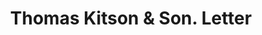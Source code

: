 ---
doi: 10.7916/D8P289B5
date_other: '1900'
date_other_textual: 1900-1910
form: correspondence
genre:
- Letters (correspondence)
name:
- Thomas Kitson & Son
- Stroudsburg Woolen Mills
object_in_context_url: https://biggert.cul.columbia.edu/items/view/ave_biggert_01711
subject_hierarchical_geographic:
- Stroudsburg, Pennsylvania, United States
subject_name:
- Thomas Kitson & Son
- Stroudsburg Woolen Mills
title: Thomas Kitson & Son. Letter
sort_title: Thomas Kitson & Son. Letter
call_number: ave_biggert_01711
coordinates:
- 40.98583333333333,-75.19527777777778
pid: ave_biggert_01711
identifiers: ave_biggert_01711
canvas_id: ldpd:396969
permalink: "/items/ave_biggert_01711/"
layout: iiif-image-page
---